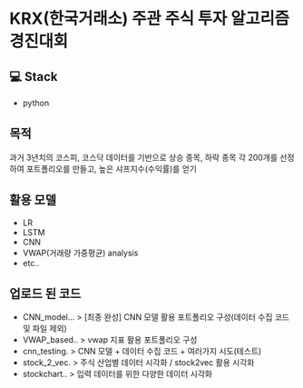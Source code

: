 # KRX(한국거래소) 주관 주식 투자 알고리즘 경진대회

## 💻 Stack
* python 

## 목적
과거 3년치의 코스피, 코스닥 데이터를 기반으로 상승 종목, 하락 종목 각 200개를 선정하여 포트폴리오를 만들고,
높은 샤프지수(수익률)를 얻기

## 활용 모델
* LR
* LSTM
* CNN
* VWAP(거래량 가중평균) analysis
* etc..

## 업로드 된 코드
* CNN_model... > [최종 완성] CNN 모델 활용 포트폴리오 구성(데이터 수집 코드 및 파일 제외)
* VWAP_based.. > vwap 지표 활용 포트폴리오 구성
* cnn_testing. > CNN 모델 + 데이터 수집 코드 + 여러가지 시도(테스트)
* stock_2_vec. > 주식 산업별 데이터 시각화 / stock2vec 활용 시각화
* stockchart.. > 입력 데이터를 위한 다양한 데이터 시각화
